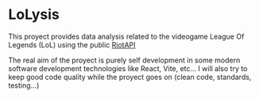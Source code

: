# LoLysis

This proyect provides data analysis related to the videogame League Of Legends (LoL) using the public [RiotAPI](https://developer.riotgames.com/apis)

The real aim of the proyect is purely self development in some modern software development technologies like React, Vite, etc... I will also try
to keep good code quality while the proyect goes on (clean code, standards, testing...)
